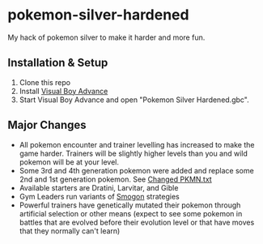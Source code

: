 # pokemon-silver-hardened
My hack of pokemon silver to make it harder and more fun.

## Installation & Setup
1. Clone this repo
2. Install [Visual Boy Advance](https://sourceforge.net/projects/vba/)
3. Start Visual Boy Advance and open "Pokemon Silver Hardened.gbc".

## Major Changes

- All pokemon encounter and trainer levelling has increased to make the game harder. Trainers will be slightly higher levels than you and wild pokemon will be at your level.
- Some 3rd and 4th generation pokemon were added and replace some 2nd and 1st generation pokemon. See [Changed PKMN.txt](https://github.com/abhmul/pokemon-silver-hardened/blob/master/Changed%20PKMN.txt)
- Available starters are Dratini, Larvitar, and Gible
- Gym Leaders run variants of [Smogon](https://www.smogon.com/) strategies
- Powerful trainers have genetically mutated their pokemon through artificial selection or other means (expect to see some pokemon in battles that are evolved before their evolution level or that have moves that they normally can't learn)
